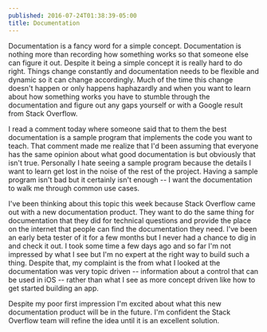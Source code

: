 ```yaml
---
published: 2016-07-24T01:38:39-05:00
title: Documentation
---
```

Documentation is a fancy word for a simple concept. Documentation is nothing more than recording how something works so that someone else can figure it out. Despite it being a simple concept it is really hard to do right. Things change constantly and documentation needs to be flexible and dynamic so it can change accordingly. Much of the time this change doesn't happen or only happens haphazardly and when you want to learn about how something works you have to stumble through the documentation and figure out any gaps yourself or with a Google result from Stack Overflow.

I read a comment today where someone said that to them the best documentation is a sample program that implements the code you want to teach. That comment made me realize that I'd been assuming that everyone has the same opinion about what good documentation is but obviously that isn't true. Personally I hate seeing a sample program because the details I want to learn get lost in the noise of the rest of the project. Having a sample program isn't bad but it certainly isn't enough -- I want the documentation to walk me through common use cases.

I've been thinking about this topic this week because Stack Overflow came out with a new documentation product. They want to do the same thing for documentation that they did for technical questions and provide the place on the internet that people can find the documentation they need. I've been an early beta tester of it for a few months but I never had a chance to dig in and check it out. I took some time a few days ago and so far I'm not impressed by what I see but I'm no expert at the right way to build such a thing. Despite that, my complaint is the from what I looked at the documentation was very topic driven -- information about a control that can be used in iOS -- rather than what I see as more concept driven like how to get started building an app.

Despite my poor first impression I'm excited about what this new documentation product will be in the future. I'm confident the Stack Overflow team will refine the idea until it is an excellent solution.